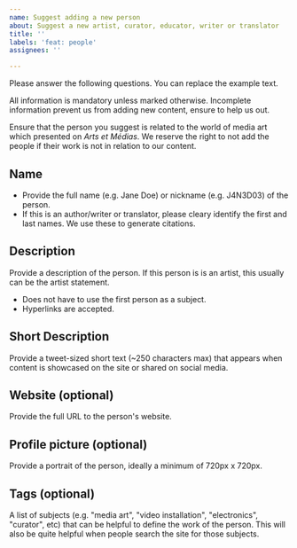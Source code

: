 ```yaml
---
name: Suggest adding a new person
about: Suggest a new artist, curator, educator, writer or translator
title: ''
labels: 'feat: people'
assignees: ''

---
```


Please answer the following questions. You can replace the example text.

All information is mandatory unless marked otherwise. Incomplete information prevent us from adding new content, ensure to help us out.

Ensure that the person you suggest is related to the world of media art which presented on *Arts et Médias*. We reserve the right to not add the people if their work is not in relation to our content.

## Name
- Provide the full name (e.g. Jane Doe) or nickname (e.g. J4N3D03) of the person.
- If this is an author/writer or translator, please cleary identify the first and last names. We use these to generate citations.

## Description
Provide a description of the person. If this person is is an artist, this usually can be the artist statement.
- Does not have to use the first person as a subject.
- Hyperlinks are accepted.

## Short Description
Provide a tweet-sized short text (~250 characters max) that appears when content is showcased on the site or shared on social media.

## Website (optional)
Provide the full URL to the person's website.

## Profile picture (optional)
Provide a portrait of the person, ideally a minimum of 720px x 720px.

## Tags (optional)
A list of subjects (e.g. "media art", "video installation", "electronics", "curator", etc) that can be helpful to define the work of the person. This will also be quite helpful when people search the site for those subjects.
